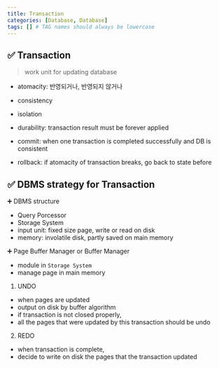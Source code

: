 ```yaml
---
title: Transaction
categories: [Database, Database]
tags: [] # TAG names should always be lowercase
---
```


## ✅ Transaction

> work unit for updating database

- atomacity: 반영되거나, 반영되지 않거나
- consistency
- isolation
- durability: transaction result must be forever applied

- commit: when one transaction is completed successfully and DB is consistent
- rollback: if atomacity of transaction breaks, go back to state before

## ✅ DBMS strategy for Transaction

➕ DBMS structure

- Query Porcessor
- Storage System
- input unit: fixed size page, write or read on disk
- memory: involatile disk, partly saved on main memory

➕ Page Buffer Manager or Buffer Manager

- module in `Storage System`
- manage page in main memory

1. UNDO

- when pages are updated
- output on disk by buffer algorithm
- if transaction is not closed properly,
- all the pages that were updated by this transaction should be undo

2. REDO

- when transaction is complete,
- decide to write on disk the pages that the transaction updated
